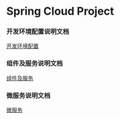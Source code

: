 # Spring Cloud Project

### 开发环境配置说明文档

[开发环境配置](doc/EnvironmentConfig.md)

### 组件及服务说明文档

[组件及服务](doc/ComponentsServices.md)

### 微服务说明文档

[微服务](doc/README.md)